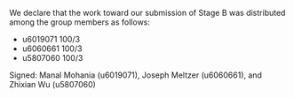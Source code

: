 We declare that the work toward our submission of Stage B was distributed among the group members as follows:

* u6019071 100/3
* u6060661 100/3
* u5807060 100/3

Signed: Manal Mohania (u6019071), Joseph Meltzer (u6060661), and Zhixian Wu (u5807060)
